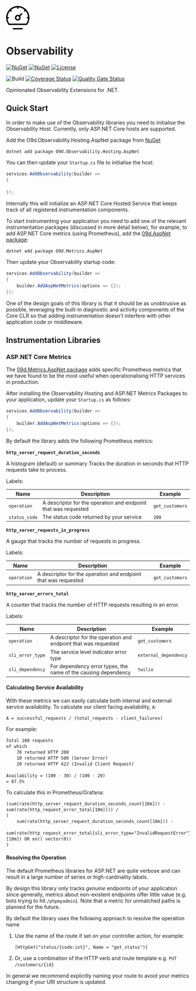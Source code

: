 <img alt="Observability Icon" src="src/shared/icon.png" width="64px" />

# Observability

[![NuGet](https://img.shields.io/nuget/v/O9d.Observability.svg)](https://www.nuget.org/packages/O9d.Observability) 
[![NuGet](https://img.shields.io/nuget/dt/O9d.Observability.svg)](https://www.nuget.org/packages/O9d.Observability)
[![License](https://img.shields.io/:license-mit-blue.svg)](https://benfoster.mit-license.org/)

![Build](https://github.com/benfoster/o9d-observability/workflows/Build/badge.svg)
[![Coverage Status](https://coveralls.io/repos/github/benfoster/o9d-observability/badge.svg?branch=main)](https://coveralls.io/github/benfoster/o9d-observability?branch=main)
[![Quality Gate Status](https://sonarcloud.io/api/project_badges/measure?project=benfoster_o9d-observability&metric=alert_status)](https://sonarcloud.io/dashboard?id=benfoster_o9d-observability)

Opinionated Observability Extensions for .NET.

## Quick Start

In order to make use of the Observability libraries you need to initialise the Observability Host. Currently, only ASP.NET Core hosts are supported.

Add the O9d.Observability.Hosting.AspNet package from [NuGet](https://www.nuget.org/packages/O9d.Observability.Hosting.AspNet)

```
dotnet add package O9d.Observability.Hosting.AspNet
```

You can then update your `Startup.cs` file to initialise the host:

```c#
services.AddObservability(builder =>
{

});
```

Internally this will initialize an ASP.NET Core Hosted Service that keeps track of all registered instrumentation components.

To start instrumenting your application you need to add one of the relevant instrumentation packages (discussed in more detail below), for example, to add ASP.NET Core metrics (using Prometheus), add the [09d.AspNet package](O9d.Metrics.AspNet):

```
dotnet add package O9d.Metrics.AspNet
```

Then update your Observability startup code:

```c#
services.AddObservability(builder =>
{
    builder.AddAspNetMetrics(options => {});
});
```

One of the design goals of this library is that it should be as unobtrusive as possible, leveraging the built-in diagnostic and activity components of the Core CLR so that adding instrumentation doesn't interfere with other application code or middleware.


## Instrumentation Libraries

### ASP.NET Core Metrics

The [09d.Metrics.AspNet package](O9d.Metrics.AspNet) adds specific Prometheus metrics that we have found to be the most useful when operationalising HTTP services in production.

After installing the Observability Hosting and ASP.NET Metrics Packages to your application, update your `Startup.cs` as follows:

```c#
services.AddObservability(builder =>
{
    builder.AddAspNetMetrics(options => {});
});
```

By default the library adds the following Prometheus metrics:

**`http_server_request_duration_seconds`**

A histogram (default) or summary Tracks the duration in seconds that HTTP requests take to process. 

Labels:

| Name | Description  |  Example  |
|---|---|---|
| `operation`  | A descriptor for the operation and endpoint that was requested  | `get_customers`  |
| `status_code` | The status code returned by your service  | `200`  |

**`http_server_requests_in_progress`**

A gauge that tracks the number of requests in progress. 

Labels:

| Name | Description  |  Example  |
|---|---|---|
| `operation`  | A descriptor for the operation and endpoint that was requested  | `get_customers`  |

**`http_server_errors_total`**

A counter that tracks the number of HTTP requests resulting in an error.

Labels:

| Name | Description  |  Example  |
|---|---|---|
| `operation`  | A descriptor for the operation and endpoint that was requested  | `get_customers`  |
| `sli_error_type` | The service level indicator error type | `external_dependency` |
| `sli_dependency` | For dependency error types, the name of the causing dependency | `twilio` |

#### Calculating Service Availability

With these metrics we can easily calculate both internal and external service availability. To calculate our client facing availability, `A`:

```
A = successful_requests / (total_requests - client_failures)
```

For example:

```
Total 100 requests
of which
    70 returned HTTP 200
    10 returned HTTP 500 (Server Error)
    20 returned HTTP 422 (Invalid Client Request)

Availability = (100 - 30) / (100 - 20)
= 87.5%
```

To calculate this in Prometheus/Grafana:

```
(sum(rate(http_server_request_duration_seconds_count[10m])) - sum(rate(http_request_error_total[10m]))) / 
( 
    sum(rate(http_server_request_duration_seconds_count[10m])) - 
    sum(rate(http_request_error_total{sli_error_type="InvalidRequestError"}[10m]) OR on() vector(0))
)
```

#### Resolving the Operation

The default Prometheus libraries for ASP.NET are quite verbose and can result in a large number of series or high-cardinality labels.

By design this library only tracks _genuine_ endpoints of your application since generally, metrics about non-existent endpoints offer little value (e.g. bots trying to hit `/phpmyadmin`). Note that a metric for unmatched paths is planned for the future.

By default the library uses the following approach to resolve the operation name

1. Use the name of the route if set on your controller action, for example:
    ```
    [HttpGet("status/{code:int}", Name = "get_status")]
    ```
2. Or, use a combination of the HTTP verb and route template e.g. `PUT /customers/{id}`

In general we recommend explicitly naming your route to avoid your metrics changing if your URI structure is updated.






